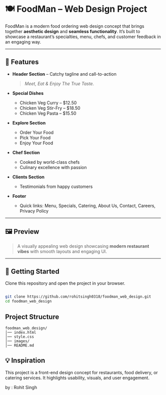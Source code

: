 # 🍽️ FoodMan – Web Design Project  

FoodMan is a modern food ordering web design concept that brings together **aesthetic design** and **seamless functionality**. It’s built to showcase a restaurant’s specialties, menu, chefs, and customer feedback in an engaging way.  

---

## 📌 Features  

- **Header Section** – Catchy tagline and call-to-action  
  > *Meet, Eat & Enjoy The True Taste.*  

- **Special Dishes**  
  - Chicken Veg Curry – $12.50  
  - Chicken Veg Stir-Fry – $18.50  
  - Chicken Veg Pasta – $15.50  

- **Explore Section**  
  - Order Your Food  
  - Pick Your Food  
  - Enjoy Your Food  

- **Chef Section**  
  - Cooked by world-class chefs  
  - Culinary excellence with passion  

- **Clients Section**  
  - Testimonials from happy customers  

- **Footer**  
  - Quick links: Menu, Specials, Catering, About Us, Contact, Careers, Privacy Policy  

---

## 🖼️ Preview  

> A visually appealing web design showcasing **modern restaurant vibes** with smooth layouts and engaging UI.  

---

## 🚀 Getting Started  

Clone this repository and open the project in your browser.  

```bash

git clone https://github.com/rohitsingh0318/foodman_web_design.git
cd foodman_web_design


```
## Project Structure

```
foodman_web_design/
│── index.html
│── style.css
│── images/
│── README.md
```



## 💡 Inspiration

This project is a front-end design concept for restaurants, food delivery, or catering services. It highlights usability, visuals, and user engagement.


by : Rohit Singh
